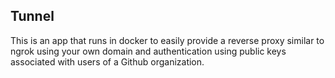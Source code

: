 ## Tunnel

This is an app that runs in docker to easily provide a reverse proxy similar to ngrok using your own domain and authentication using public keys associated with users of a Github organization.
